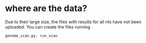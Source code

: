 # where are the data?

Due to their large size, the files with results for all nts have not been uploaded. You can create the files running 
```
genome_scan.py. run_scan
```
